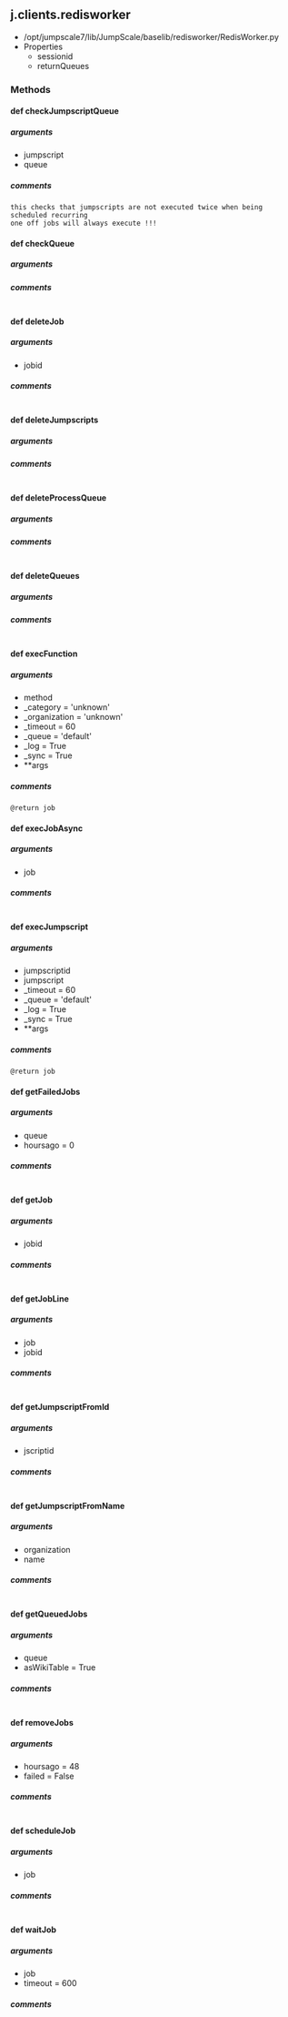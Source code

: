 ## j.clients.redisworker

- /opt/jumpscale7/lib/JumpScale/baselib/redisworker/RedisWorker.py
- Properties
    - sessionid
    - returnQueues

### Methods

    

#### def checkJumpscriptQueue 
##### arguments

- jumpscript
- queue

##### comments

```
this checks that jumpscripts are not executed twice when being scheduled recurring
one off jobs will always execute !!!

```

#### def checkQueue 
##### arguments

##### comments

```

```

#### def deleteJob 
##### arguments

- jobid

##### comments

```

```

#### def deleteJumpscripts 
##### arguments

##### comments

```

```

#### def deleteProcessQueue 
##### arguments

##### comments

```

```

#### def deleteQueues 
##### arguments

##### comments

```

```

#### def execFunction 
##### arguments

- method
- _category = 'unknown'
- _organization = 'unknown'
- _timeout = 60
- _queue = 'default'
- _log = True
- _sync = True
- **args

##### comments

```
@return job

```

#### def execJobAsync 
##### arguments

- job

##### comments

```

```

#### def execJumpscript 
##### arguments

- jumpscriptid
- jumpscript
- _timeout = 60
- _queue = 'default'
- _log = True
- _sync = True
- **args

##### comments

```
@return job

```

#### def getFailedJobs 
##### arguments

- queue
- hoursago = 0

##### comments

```

```

#### def getJob 
##### arguments

- jobid

##### comments

```

```

#### def getJobLine 
##### arguments

- job
- jobid

##### comments

```

```

#### def getJumpscriptFromId 
##### arguments

- jscriptid

##### comments

```

```

#### def getJumpscriptFromName 
##### arguments

- organization
- name

##### comments

```

```

#### def getQueuedJobs 
##### arguments

- queue
- asWikiTable = True

##### comments

```

```

#### def removeJobs 
##### arguments

- hoursago = 48
- failed = False

##### comments

```

```

#### def scheduleJob 
##### arguments

- job

##### comments

```

```

#### def waitJob 
##### arguments

- job
- timeout = 600

##### comments

```

```


